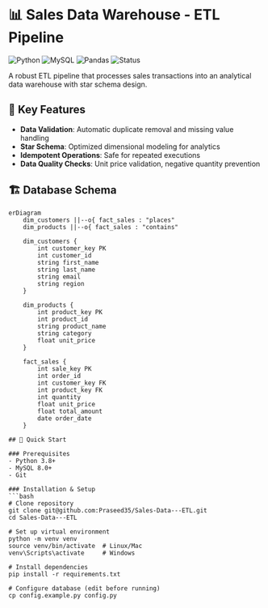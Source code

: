 # 📊 Sales Data Warehouse - ETL Pipeline

![Python](https://img.shields.io/badge/Python-3.8%2B-blue)
![MySQL](https://img.shields.io/badge/MySQL-8.0%2B-orange)
![Pandas](https://img.shields.io/badge/Pandas-1.3%2B-yellowgreen)
![Status](https://img.shields.io/badge/Status-Production%20Ready-brightgreen)

A robust ETL pipeline that processes sales transactions into an analytical data warehouse with star schema design.

## 🌟 Key Features
- **Data Validation**: Automatic duplicate removal and missing value handling
- **Star Schema**: Optimized dimensional modeling for analytics
- **Idempotent Operations**: Safe for repeated executions
- **Data Quality Checks**: Unit price validation, negative quantity prevention

## 🏗️ Database Schema
```mermaid
erDiagram
    dim_customers ||--o{ fact_sales : "places"
    dim_products ||--o{ fact_sales : "contains"
    
    dim_customers {
        int customer_key PK
        int customer_id
        string first_name
        string last_name
        string email
        string region
    }
    
    dim_products {
        int product_key PK
        int product_id
        string product_name
        string category
        float unit_price
    }
    
    fact_sales {
        int sale_key PK
        int order_id
        int customer_key FK
        int product_key FK
        int quantity
        float unit_price
        float total_amount
        date order_date
    }

## 🚀 Quick Start

### Prerequisites
- Python 3.8+
- MySQL 8.0+
- Git

### Installation & Setup
```bash
# Clone repository
git clone git@github.com:Praseed35/Sales-Data---ETL.git
cd Sales-Data---ETL

# Set up virtual environment
python -m venv venv
source venv/bin/activate  # Linux/Mac
venv\Scripts\activate     # Windows

# Install dependencies
pip install -r requirements.txt

# Configure database (edit before running)
cp config.example.py config.py
